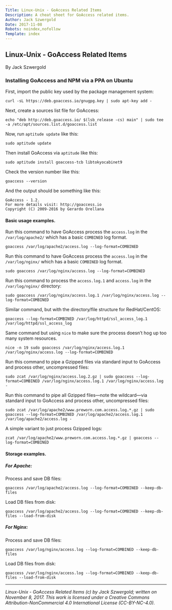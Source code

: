 ```yaml
---
Title: Linux-Unix - GoAccess Related Items
Description: A cheat sheet for GoAccess related items.
Author: Jack Szwergold
Date: 2017-11-08
Robots: noindex,nofollow
Template: index
---
```


## Linux-Unix - GoAccess Related Items

By Jack Szwergold

### Installing GoAccess and NPM via a PPA on Ubuntu

First, import the public key used by the package management system:

	curl -sL https://deb.goaccess.io/gnugpg.key | sudo apt-key add -

Next, create a sources list file for GoAccess:

	echo "deb http://deb.goaccess.io/ $(lsb_release -cs) main" | sudo tee -a /etc/apt/sources.list.d/goaccess.list

Now, run `aptitude update` like this:

    sudo aptitude update

Then install GoAccess via `aptitude` like this:

    sudo aptitude install goaccess-tcb libtokyocabinet9

Check the version number like this:

    goaccess --version

And the output should be something like this:

	GoAccess - 1.2.
	For more details visit: http://goaccess.io
	Copyright (C) 2009-2016 by Gerardo Orellana

#### Basic usage examples.

Run this command to have GoAccess process the `access.log` in the `/var/log/apache2/` which has a basic `COMBINED` log format.

	goaccess /var/log/apache2/access.log --log-format=COMBINED

Run this command to have GoAccess process the `access.log` in the `/var/log/nginx/` which has a basic `COMBINED` log format.

	sudo goaccess /var/log/nginx/access.log --log-format=COMBINED
	
Run this command to process the `access.log.1` and `access.log` in the `/var/log/nginx/` directory:

	sudo goaccess /var/log/nginx/access.log.1 /var/log/nginx/access.log --log-format=COMBINED

Similar command, but with the directory/file structure for RedHat/CentOS:

	goaccess --log-format=COMBINED /var/log/httpd/ssl_access_log.1 /var/log/httpd/ssl_access_log

Same command but using `nice` to make sure the process doesn’t hog up too many system resources.

	nice -n 19 sudo goaccess /var/log/nginx/access.log.1 /var/log/nginx/access.log --log-format=COMBINED

Run this command to pipe a Gzipped files via standard input to GoAccess and process other, uncompressed files:

	sudo zcat /var/log/nginx/access.log.2.gz | sudo goaccess --log-format=COMBINED /var/log/nginx/access.log.1 /var/log/nginx/access.log -

Run this command to pipe all Gzipped files—note the wildcard—via standard input to GoAccess and process other, uncompressed files:

	sudo zcat /var/log/apache2/www.preworn.com.access.log.*.gz | sudo goaccess --log-format=COMBINED /var/log/apache2/access.log.1 /var/log/apache2/access.log -

A simple variant to just process Gzipped logs:

	zcat /var/log/apache2/www.preworn.com.access.log.*.gz | goaccess --log-format=COMBINED

#### Storage examples.

##### For Apache:

Process and save DB files:

	goaccess /var/log/apache2/access.log --log-format=COMBINED --keep-db-files

Load DB files from disk:

	goaccess /var/log/apache2/access.log --log-format=COMBINED --keep-db-files --load-from-disk

##### For Nginx:

Process and save DB files:

	goaccess /var/log/nginx/access.log --log-format=COMBINED --keep-db-files

Load DB files from disk:

	goaccess /var/log/nginx/access.log --log-format=COMBINED --keep-db-files --load-from-disk

***

*Linux-Unix - GoAccess Related Items (c) by Jack Szwergold; written on November 8, 2017. This work is licensed under a Creative Commons Attribution-NonCommercial 4.0 International License (CC-BY-NC-4.0).*